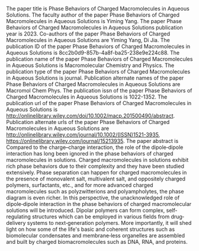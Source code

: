The paper title is Phase Behaviors of Charged Macromolecules in Aqueous Solutions.
The faculty author of the paper Phase Behaviors of Charged Macromolecules in Aqueous Solutions is Yiming Yang.
The paper Phase Behaviors of Charged Macromolecules in Aqueous Solutions publication year is 2023.
Co-authors of the paper Phase Behaviors of Charged Macromolecules in Aqueous Solutions are Yiming Yang, Di Jia.
The publication ID of the paper Phase Behaviors of Charged Macromolecules in Aqueous Solutions is 8cc2b0d9-857b-4a8f-ba25-238e9e224c88.
The publication name of the paper Phase Behaviors of Charged Macromolecules in Aqueous Solutions is Macromolecular Chemistry and Physics.
The publication type of the paper Phase Behaviors of Charged Macromolecules in Aqueous Solutions is journal.
Publication alternate names of the paper Phase Behaviors of Charged Macromolecules in Aqueous Solutions are Macromol Chem Phys.
The publication issn of the paper Phase Behaviors of Charged Macromolecules in Aqueous Solutions is 1022-1352.
The publication url of the paper Phase Behaviors of Charged Macromolecules in Aqueous Solutions is http://onlinelibrary.wiley.com/doi/10.1002/macp.201500490/abstract.
Publication alternate urls of the paper Phase Behaviors of Charged Macromolecules in Aqueous Solutions are http://onlinelibrary.wiley.com/journal/10.1002/(ISSN)1521-3935, https://onlinelibrary.wiley.com/journal/15213935.
The paper abstract is Compared to the charge–charge interaction, the role of the dipole‐dipole interaction has long been ignored in the phase behaviors of charged macromolecules in solutions. Charged macromolecules in solutions exhibit rich phase behaviors due to their complexity and they have been studied extensively. Phase separation can happen for charged macromolecules in the presence of monovalent salt, multivalent salt, and oppositely charged polymers, surfactants, etc., and for more advanced charged macromolecules such as polyzwitterions and polyampholytes, the phase diagram is even richer. In this perspective, the unacknowledged role of dipole‐dipole interaction in the phase behaviors of charged macromolecular solutions will be introduced. Dipolar polymers can form complex, self‐regulating structures which can be employed in various fields from drug‐delivery systems to next‐generation polymers. More importantly, it will shed light on how some of the life's basic and coherent structures such as biomolecular condensates and membrane‐less organelles are assembled and built by charged biomacromolecules such as DNA, RNA, and proteins.
